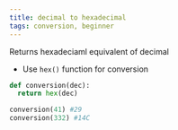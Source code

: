 ```yaml
---
title: decimal to hexadecimal
tags: conversion, beginner
---
```


Returns hexadeciaml equivalent of decimal

- Use `hex()` function for conversion

```py
def conversion(dec):
  return hex(dec)
```

```py
conversion(41) #29
conversion(332) #14C
```
